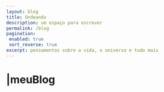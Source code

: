 ```yaml
---
layout: blog
title: Ondeando
description: um espaço para escrever
permalink: /blog
pagination: 
 enabled: true
 sort_reverse: true
excerpt: pensamentos sobre a vida, o universo e tudo mais
---
```

<h1><span aria-hidden="true">|</span><span class="h1-menor">meu</span>Blog</h1>